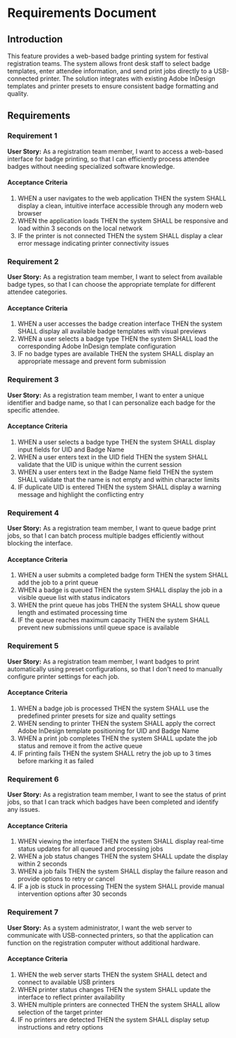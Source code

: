 # Requirements Document

## Introduction

This feature provides a web-based badge printing system for festival registration teams. The system allows front desk staff to select badge templates, enter attendee information, and send print jobs directly to a USB-connected printer. The solution integrates with existing Adobe InDesign templates and printer presets to ensure consistent badge formatting and quality.

## Requirements

### Requirement 1

**User Story:** As a registration team member, I want to access a web-based interface for badge printing, so that I can efficiently process attendee badges without needing specialized software knowledge.

#### Acceptance Criteria

1. WHEN a user navigates to the web application THEN the system SHALL display a clean, intuitive interface accessible through any modern web browser
2. WHEN the application loads THEN the system SHALL be responsive and load within 3 seconds on the local network
3. IF the printer is not connected THEN the system SHALL display a clear error message indicating printer connectivity issues

### Requirement 2

**User Story:** As a registration team member, I want to select from available badge types, so that I can choose the appropriate template for different attendee categories.

#### Acceptance Criteria

1. WHEN a user accesses the badge creation interface THEN the system SHALL display all available badge templates with visual previews
2. WHEN a user selects a badge type THEN the system SHALL load the corresponding Adobe InDesign template configuration
3. IF no badge types are available THEN the system SHALL display an appropriate message and prevent form submission

### Requirement 3

**User Story:** As a registration team member, I want to enter a unique identifier and badge name, so that I can personalize each badge for the specific attendee.

#### Acceptance Criteria

1. WHEN a user selects a badge type THEN the system SHALL display input fields for UID and Badge Name
2. WHEN a user enters text in the UID field THEN the system SHALL validate that the UID is unique within the current session
3. WHEN a user enters text in the Badge Name field THEN the system SHALL validate that the name is not empty and within character limits
4. IF duplicate UID is entered THEN the system SHALL display a warning message and highlight the conflicting entry

### Requirement 4

**User Story:** As a registration team member, I want to queue badge print jobs, so that I can batch process multiple badges efficiently without blocking the interface.

#### Acceptance Criteria

1. WHEN a user submits a completed badge form THEN the system SHALL add the job to a print queue
2. WHEN a badge is queued THEN the system SHALL display the job in a visible queue list with status indicators
3. WHEN the print queue has jobs THEN the system SHALL show queue length and estimated processing time
4. IF the queue reaches maximum capacity THEN the system SHALL prevent new submissions until queue space is available

### Requirement 5

**User Story:** As a registration team member, I want badges to print automatically using preset configurations, so that I don't need to manually configure printer settings for each job.

#### Acceptance Criteria

1. WHEN a badge job is processed THEN the system SHALL use the predefined printer presets for size and quality settings
2. WHEN sending to printer THEN the system SHALL apply the correct Adobe InDesign template positioning for UID and Badge Name
3. WHEN a print job completes THEN the system SHALL update the job status and remove it from the active queue
4. IF printing fails THEN the system SHALL retry the job up to 3 times before marking it as failed

### Requirement 6

**User Story:** As a registration team member, I want to see the status of print jobs, so that I can track which badges have been completed and identify any issues.

#### Acceptance Criteria

1. WHEN viewing the interface THEN the system SHALL display real-time status updates for all queued and processing jobs
2. WHEN a job status changes THEN the system SHALL update the display within 2 seconds
3. WHEN a job fails THEN the system SHALL display the failure reason and provide options to retry or cancel
4. IF a job is stuck in processing THEN the system SHALL provide manual intervention options after 30 seconds

### Requirement 7

**User Story:** As a system administrator, I want the web server to communicate with USB-connected printers, so that the application can function on the registration computer without additional hardware.

#### Acceptance Criteria

1. WHEN the web server starts THEN the system SHALL detect and connect to available USB printers
2. WHEN printer status changes THEN the system SHALL update the interface to reflect printer availability
3. WHEN multiple printers are connected THEN the system SHALL allow selection of the target printer
4. IF no printers are detected THEN the system SHALL display setup instructions and retry options